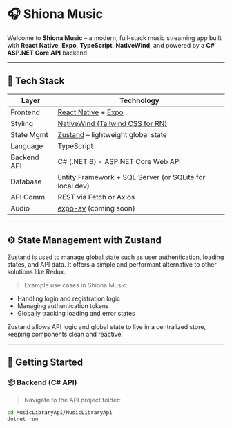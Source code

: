 # 🎧 Shiona Music

Welcome to **Shiona Music** – a modern, full-stack music streaming app built with **React Native**, **Expo**, **TypeScript**, **NativeWind**, and powered by a **C# ASP.NET Core API** backend.

---

## 🧱 Tech Stack

| Layer       | Technology                                                              |
| ----------- | ----------------------------------------------------------------------- |
| Frontend    | [React Native](https://reactnative.dev/) + [Expo](https://expo.dev/)    |
| Styling     | [NativeWind (Tailwind CSS for RN)](https://www.nativewind.dev/)         |
| State Mgmt  | [Zustand](https://github.com/pmndrs/zustand) – lightweight global state |
| Language    | TypeScript                                                              |
| Backend API | C# (.NET 8) - ASP.NET Core Web API                                      |
| Database    | Entity Framework + SQL Server (or SQLite for local dev)                 |
| API Comm.   | REST via Fetch or Axios                                                 |
| Audio       | [expo-av](https://docs.expo.dev/versions/latest/sdk/av/) (coming soon)  |

---

## ⚙️ State Management with Zustand

Zustand is used to manage global state such as user authentication, loading states, and API data. It offers a simple and performant alternative to other solutions like Redux.

> Example use cases in Shiona Music:

- Handling login and registration logic
- Managing authentication tokens
- Globally tracking loading and error states

Zustand allows API logic and global state to live in a centralized store, keeping components clean and reactive.

---

## 🚀 Getting Started

### 📦 Backend (C# API)

> Navigate to the API project folder:

```bash
cd MusicLibraryApi/MusicLibraryApi
dotnet run
```
